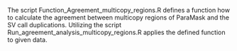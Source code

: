 The script Function_Agreement_multicopy_regions.R defines a function how to calculate the agreement between multicopy regions of ParaMask and the SV call duplications.
Utilizing the script Run_agreement_analysis_multicopy_regions.R applies the defined function to given data. 
